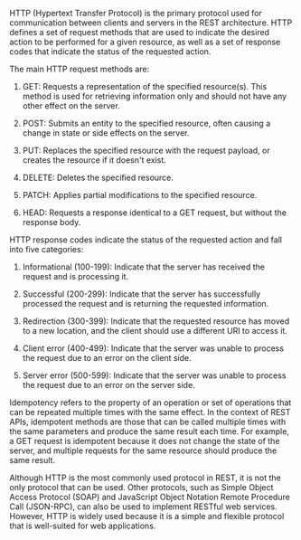 HTTP (Hypertext Transfer Protocol) is the primary protocol used for communication between clients and servers in the REST architecture. HTTP defines a set of request methods that are used to indicate the desired action to be performed for a given resource, as well as a set of response codes that indicate the status of the requested action.

The main HTTP request methods are:

1.  GET: Requests a representation of the specified resource(s). This method is used for retrieving information only and should not have any other effect on the server.
    
2.  POST: Submits an entity to the specified resource, often causing a change in state or side effects on the server.
    
3.  PUT: Replaces the specified resource with the request payload, or creates the resource if it doesn't exist.
    
4.  DELETE: Deletes the specified resource.
    
5.  PATCH: Applies partial modifications to the specified resource.
    
6.  HEAD: Requests a response identical to a GET request, but without the response body.
    

HTTP response codes indicate the status of the requested action and fall into five categories:

1.  Informational (100-199): Indicate that the server has received the request and is processing it.
    
2.  Successful (200-299): Indicate that the server has successfully processed the request and is returning the requested information.
    
3.  Redirection (300-399): Indicate that the requested resource has moved to a new location, and the client should use a different URI to access it.
    
4.  Client error (400-499): Indicate that the server was unable to process the request due to an error on the client side.
    
5.  Server error (500-599): Indicate that the server was unable to process the request due to an error on the server side.
    

Idempotency refers to the property of an operation or set of operations that can be repeated multiple times with the same effect. In the context of REST APIs, idempotent methods are those that can be called multiple times with the same parameters and produce the same result each time. For example, a GET request is idempotent because it does not change the state of the server, and multiple requests for the same resource should produce the same result.

Although HTTP is the most commonly used protocol in REST, it is not the only protocol that can be used. Other protocols, such as Simple Object Access Protocol (SOAP) and JavaScript Object Notation Remote Procedure Call (JSON-RPC), can also be used to implement RESTful web services. However, HTTP is widely used because it is a simple and flexible protocol that is well-suited for web applications.